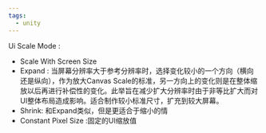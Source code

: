 ```yaml
---
tags:
  - unity
---
```

Ui Scale Mode : 
- Scale With Screen Size
- Expand : 当屏幕分辨率大于参考分辨率时，选择变化较小的一个方向（横向还是纵向），作为放大Canvas Scale的标准，另一方向上的变化则是在整体缩放以后再进行补偿性的变化。此举旨在减少扩大分辨率时由于非等比扩大而对UI整体布局造成影响。适合制作较小标准尺寸，扩充到较大屏幕。
- Shrink: 和Expand类似，但是更适合于缩小的情
- Constant Pixel Size :固定的UI缩放值